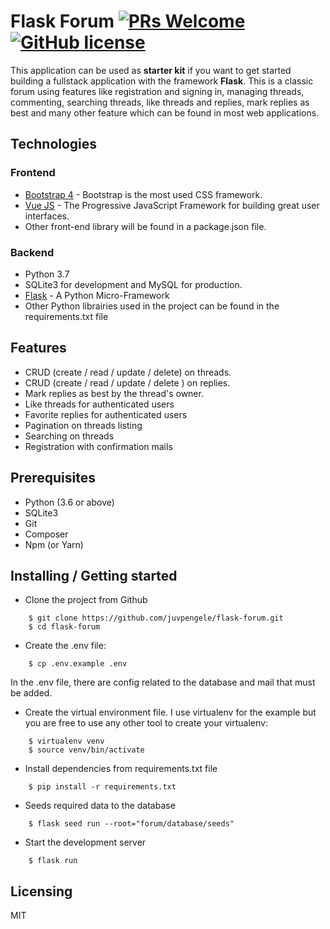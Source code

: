  
# Flask Forum [![PRs Welcome](https://img.shields.io/badge/PRs-welcome-brightgreen.svg?style=flat-square)](http://makeapullrequest.com) [![GitHub license](https://img.shields.io/badge/license-MIT-blue.svg?style=flat-square)](https://github.com/your/your-project/blob/master/LICENSE)


This application can be used as **starter kit** if you want to get started building a fullstack application with the framework **Flask**. 
This is a classic forum using features like registration and signing in,  managing threads, commenting, searching threads, like threads and replies, mark replies as best and many other feature which can be found in most web applications.


## Technologies

### Frontend

* [Bootstrap 4](https://getbootstrap.com) - Bootstrap is the most used CSS framework.
* [Vue JS](https://vuejs.org/) - The Progressive JavaScript Framework  for building great user interfaces.
* Other front-end library will be found in a package.json file.

### Backend

* Python 3.7
* SQLite3 for development and MySQL for production.
* [Flask](https://flask.palletsprojects.com/en/1.1.x/) - A Python Micro-Framework
* Other Python librairies used in the project can be found in the requirements.txt file

## Features

* CRUD (create / read / update / delete) on threads.
* CRUD (create / read / update / delete ) on replies.
* Mark replies as best by the thread's owner.
* Like threads for authenticated users
* Favorite replies for authenticated users
* Pagination on threads listing
* Searching on threads
* Registration with confirmation mails

## Prerequisites

* Python (3.6 or above)
* SQLite3
* Git
* Composer
* Npm (or Yarn)

## Installing / Getting started

* Clone the project from Github

```shell
    $ git clone https://github.com/juvpengele/flask-forum.git
    $ cd flask-forum
```

* Create the .env file:

```shell
    $ cp .env.example .env
```

In the .env file, there are config related to the database and mail that must be added.

* Create the virtual environment file. I use virtualenv for the example but you are free to use any
other tool to create your virtualenv:

```shell
    $ virtualenv venv
    $ source venv/bin/activate
```

* Install dependencies from requirements.txt file

```shell
    $ pip install -r requirements.txt
```

*   Seeds required data to the database

```shell
    $ flask seed run --root="forum/database/seeds"
```

*   Start the development server

```shell
    $ flask run
```

## Licensing

MIT
